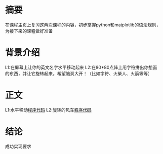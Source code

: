 # 摘要
  在课程主页上复习这两次课程的内容，初步掌握python和matplotlib的语法规则，为接下来的课程做好准备
# 背景介绍
  L1:在屏幕上让你的英文名字水平移动起来
  L2:在80*80点阵上用字符拼出你想画的东西，并让它旋转起来，希望脑洞大开！（比如字符、火柴人、火箭等等）
# 正文
  L1:水平移动[程序代码](https://github.com/chry0329/compuational_physics_N2014301020159/blob/master/L1.py)
  L2:旋转的风车[程序代码](https://github.com/chry0329/compuational_physics_N2014301020159/blob/master/L2.py)
# 结论
  成功实现要求
